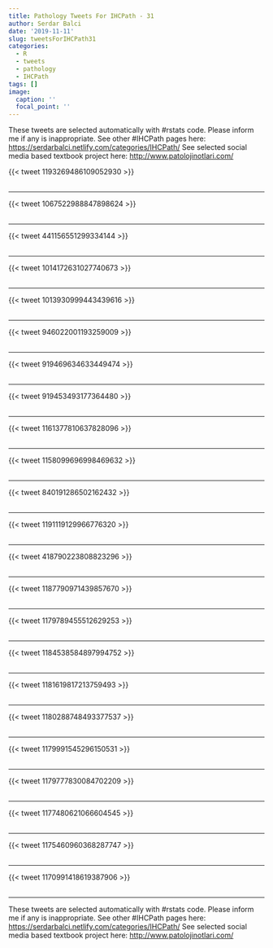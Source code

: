 ```yaml
---
title: Pathology Tweets For IHCPath - 31
author: Serdar Balci
date: '2019-11-11'
slug: tweetsForIHCPath31
categories:
  - R
  - tweets
  - pathology
  - IHCPath
tags: []
image:
  caption: ''
  focal_point: ''
---
```



These tweets are selected automatically with #rstats code. Please inform me if any is inappropriate.
See other #IHCPath pages here: https://serdarbalci.netlify.com/categories/IHCPath/ 
See selected social media based textbook project here: http://www.patolojinotlari.com/

{{< tweet 1193269486109052930 >}}
<br>
<br>
<hr>
{{< tweet 1067522988847898624 >}}
<br>
<br>
<hr>
{{< tweet 441156551299334144 >}}
<br>
<br>
<hr>
{{< tweet 1014172631027740673 >}}
<br>
<br>
<hr>
{{< tweet 1013930999443439616 >}}
<br>
<br>
<hr>
{{< tweet 946022001193259009 >}}
<br>
<br>
<hr>
{{< tweet 919469634633449474 >}}
<br>
<br>
<hr>
{{< tweet 919453493177364480 >}}
<br>
<br>
<hr>
{{< tweet 1161377810637828096 >}}
<br>
<br>
<hr>
{{< tweet 1158099696998469632 >}}
<br>
<br>
<hr>
{{< tweet 840191286502162432 >}}
<br>
<br>
<hr>
{{< tweet 1191119129966776320 >}}
<br>
<br>
<hr>
{{< tweet 418790223808823296 >}}
<br>
<br>
<hr>
{{< tweet 1187790971439857670 >}}
<br>
<br>
<hr>
{{< tweet 1179789455512629253 >}}
<br>
<br>
<hr>
{{< tweet 1184538584897994752 >}}
<br>
<br>
<hr>
{{< tweet 1181619817213759493 >}}
<br>
<br>
<hr>
{{< tweet 1180288748493377537 >}}
<br>
<br>
<hr>
{{< tweet 1179991545296150531 >}}
<br>
<br>
<hr>
{{< tweet 1179777830084702209 >}}
<br>
<br>
<hr>
{{< tweet 1177480621066604545 >}}
<br>
<br>
<hr>
{{< tweet 1175460960368287747 >}}
<br>
<br>
<hr>
{{< tweet 1170991418619387906 >}}
<br>
<br>
<hr>


These tweets are selected automatically with #rstats code. Please inform me if any is inappropriate.
See other #IHCPath pages here: https://serdarbalci.netlify.com/categories/IHCPath/ 
See selected social media based textbook project here: http://www.patolojinotlari.com/
